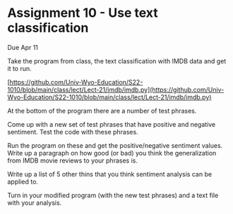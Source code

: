 
# Assignment 10 - Use text classification

Due Apr 11


Take the program from class, the text classification with IMDB data
and get it to run.

[https://github.com/Univ-Wyo-Education/S22-1010/blob/main/class/lect/Lect-21/imdb/imdb.py](https://github.com/Univ-Wyo-Education/S22-1010/blob/main/class/lect/Lect-21/imdb/imdb.py)

At the bottom of the program there are a number of test phrases.

Come up with a new set of test phrases that have positive and negative sentiment.   Test the code with these
phrases.

Run the program on these and get the positive/negative sentiment values.   Write up a paragraph on
how good (or bad) you think the generalization from IMDB movie reviews to your phrases is.

Write up  a list of 5 other thins that you think sentiment analysis can be applied to.

Turn in your modified program (with the new test phrases) and a text file with your analysis.




